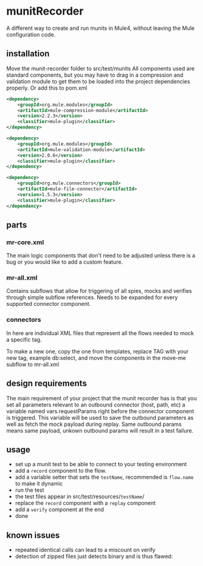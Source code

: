 # munitRecorder
A different way to create and run munits in Mule4, without leaving the Mule configuration code.

## installation
Move the munit-recorder folder to src/test/munits
All components used are standard components, but you may have to drag in a compression and validation module to get them to be loaded into the project dependencies properly.
Or add this to pom.xml
```xml
<dependency>
    <groupId>org.mule.modules</groupId>
    <artifactId>mule-compression-module</artifactId>
    <version>2.2.3</version>
    <classifier>mule-plugin</classifier>
</dependency>

<dependency>
    <groupId>org.mule.modules</groupId>
    <artifactId>mule-validation-module</artifactId>
    <version>2.0.6</version>
    <classifier>mule-plugin</classifier>
</dependency>

<dependency>
    <groupId>org.mule.connectors</groupId>
    <artifactId>mule-file-connector</artifactId>
    <version>1.5.3</version>
    <classifier>mule-plugin</classifier>
</dependency>
```
## parts
### mr-core.xml
The main logic components that don't need to be adjusted unless there is a bug or you would like to add a custom feature.
### mr-all.xml
Contains subflows that allow for triggering of all spies, mocks and verifies through simple subflow references. Needs to be expanded for every supported connector component.
### connectors
In here are individual XML files that represent all the flows needed to mock a specific tag. 

To make a new one, copy the one from templates, replace TAG with your new tag, example db:select, and move the components in the move-me subflow to mr-all.xml

## design requirements
The main requirement of your project that the munit recorder has is that you set all parameters relevant to an outbound connector (host, path, etc) a variable named vars.requestParams right before the connector component is triggered. This variable will be used to save the outbound parameters as well as fetch the mock payload during replay. Same outbound params means same payload, unkown outbound params will result in a test failure.

## usage
- set up a munit test to be able to connect to your testing environment
- add a `record` component to the flow.
- add a variable setter that sets the `testName`, recommended is `flow.name` to make it dynamic
- run the test
- the test files appear in src/test/resources/`testName`/
- replace the `record` component with a `replay` component
- add a `verify` component at the end
- done 

## known issues
- repeated identical calls can lead to a miscount on verify
- detection of zipped files just detects binary and is thus flawed:
